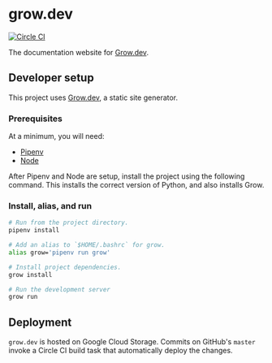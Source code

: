 grow.dev
===========
[![Circle CI](https://circleci.com/gh/grow/grow.dev.png?style=shield)](https://circleci.com/gh/grow/grow.dev)

The documentation website for [Grow.dev](https://github.com/grow/grow).

## Developer setup

This project uses [Grow.dev](https://grow.dev), a static site generator.

### Prerequisites

At a minimum, you will need:

- [Pipenv](https://pipenv.pypa.io/en/latest/install/#installing-pipenv)
- [Node](https://github.com/nvm-sh/nvm#installing-and-updating)

After Pipenv and Node are setup, install the project using the following
command. This installs the correct version of Python, and also installs Grow.

### Install, alias, and run

```bash
# Run from the project directory.
pipenv install

# Add an alias to `$HOME/.bashrc` for grow.
alias grow='pipenv run grow'

# Install project dependencies.
grow install

# Run the development server
grow run
```

## Deployment

`grow.dev` is hosted on Google Cloud Storage. Commits on GitHub's `master`
invoke a Circle CI build task that automatically deploy the changes.
